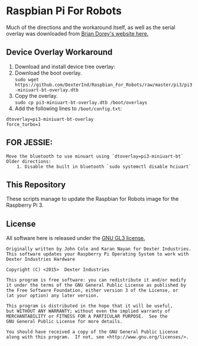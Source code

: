 # Raspbian Pi For Robots

Much of the directions and the workaround itself, as well as the serial overlay was downloaded from [Brian Dorey's website here.](http://www.briandorey.com/post/Raspberry-Pi-3-UART-Overlay-Workaround)

## Device Overlay Workaround

1. Download and install device tree overlay:
2. Download the boot overlay.  
```sudo wget https://github.com/DexterInd/Raspbian_For_Robots/raw/master/pi3/pi3-miniuart-bt-overlay.dtb```
3. Copy the overlay.  
```sudo cp pi3-miniuart-bt-overlay.dtb /boot/overlays```
4. Add the following lines to `/boot/config.txt`:
```	
dtoverlay=pi3-miniuart-bt-overlay
force_turbo=1
```
    
## FOR JESSIE:
    Move the bluetooth to use minuart using `dtoverlay=pi3-miniuart-bt` 
    Older directions:
        1. Disable the built in bluetooth `sudo systemctl disable hciuart`

## This Repository

These scripts manage to update the Raspbian for Robots image for the Raspberry Pi 3.

## License
All software here is released under the [GNU GL3 license.](http://www.gnu.org/licenses/gpl-3.0.txt)


    Originally written by John Cole and Karan Nayan for Dexter Industries.  This software updates your Raspberry Pi Operating System to work with Dexter Industries Hardware
    
    Copyright (C) <2015>  Dexter Industries

    This program is free software: you can redistribute it and/or modify
    it under the terms of the GNU General Public License as published by
    the Free Software Foundation, either version 3 of the License, or
    (at your option) any later version.

    This program is distributed in the hope that it will be useful,
    but WITHOUT ANY WARRANTY; without even the implied warranty of
    MERCHANTABILITY or FITNESS FOR A PARTICULAR PURPOSE.  See the
    GNU General Public License for more details.

    You should have received a copy of the GNU General Public License
    along with this program.  If not, see <http://www.gnu.org/licenses/>.


